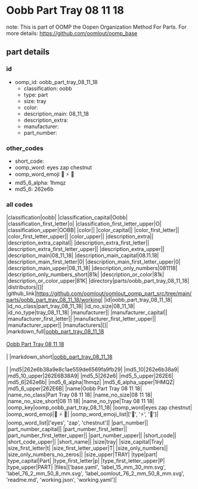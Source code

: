 # Oobb Part Tray 08 11 18  

note: This is part of OOMP the Oopen Organization Method For Parts. For more details: https://github.com/oomlout/oomp_base

##  part details





### id
* oomp_id: oobb_part_tray_08_11_18
  * classification: oobb
  * type: part
  * size: tray
  * color: 
  * description_main: 08_11_18
  * description_extra: 
  * manufacturer: 
  * part_number: 

### other_codes
* short_code: 
* oomp_word: eyes zap chestnut
* oomp_word_emoji :eyes: :zap: :chestnut:
* md5_6_alpha: 1hmqz
* md5_6: 262e6b

### all codes 
|classification|oobb|
|classification_capital|Oobb|
|classification_first_letter|o|
|classification_first_letter_upper|O|
|classification_upper|OOBB|
|color||
|color_capital||
|color_first_letter||
|color_first_letter_upper||
|color_upper||
|description_extra||
|description_extra_capital||
|description_extra_first_letter||
|description_extra_first_letter_upper||
|description_extra_upper||
|description_main|08_11_18|
|description_main_capital|08.11.18|
|description_main_first_letter|0|
|description_main_first_letter_upper|0|
|description_main_upper|08_11_18|
|description_only_numbers|081118|
|description_only_numbers_short|81k|
|description_or_color|81k|
|description_or_color_upper|81K|
|directory|parts/oobb_part_tray_08_11_18|
|distributors|[]|
|github_link|https://github.com/oomlout/oomlout_oomp_part_src/tree/main/parts/oobb_part_tray_08_11_18/working|
|id|oobb_part_tray_08_11_18|
|id_no_class|part_tray_08_11_18|
|id_no_size|08_11_18|
|id_no_type|tray_08_11_18|
|manufacturer||
|manufacturer_capital||
|manufacturer_first_letter||
|manufacturer_first_letter_upper||
|manufacturer_upper||
|manufacturers|[]|
|markdown_full|[oobb_part_tray_08_11_18](https://github.com/oomlout/oomlout_oomp_part_src/tree/main/parts/oobb_part_tray_08_11_18/working)<br>[](https://github.com/oomlout/oomlout_oomp_part_src/tree/main/parts/oobb_part_tray_08_11_18/working)<br>[Oobb Part Tray 08 11 18](https://github.com/oomlout/oomlout_oomp_part_src/tree/main/parts/oobb_part_tray_08_11_18/working)<br><br>|
|markdown_short|[oobb_part_tray_08_11_18](https://github.com/oomlout/oomlout_oomp_part_src/tree/main/parts/oobb_part_tray_08_11_18/working)<br><br>|
|md5|262e6b38a9e8c1ae559de6569fa9fb29|
|md5_10|262e6b38a9|
|md5_10_upper|262E6B38A9|
|md5_5|262e6|
|md5_5_upper|262E6|
|md5_6|262e6b|
|md5_6_alpha|1hmqz|
|md5_6_alpha_upper|1HMQZ|
|md5_6_upper|262E6B|
|name|Oobb Part Tray 08 11 18|
|name_no_class|Part Tray 08 11 18|
|name_no_size|08 11 18|
|name_no_size_short|08 11 18|
|name_no_type|Tray 08 11 18|
|oomp_key|oomp_oobb_part_tray_08_11_18|
|oomp_word|eyes zap chestnut|
|oomp_word_emoji|:eyes: :zap: :chestnut:|
|oomp_word_emoji_list|[':eyes:', ':zap:', ':chestnut:']|
|oomp_word_list|['eyes', 'zap', 'chestnut']|
|part_number||
|part_number_capital||
|part_number_first_letter||
|part_number_first_letter_upper||
|part_number_upper||
|short_code||
|short_code_upper||
|short_name||
|size|tray|
|size_capital|Tray|
|size_first_letter|t|
|size_first_letter_upper|T|
|size_only_numbers||
|size_only_numbers_no_zeros||
|size_upper|TRAY|
|type|part|
|type_capital|Part|
|type_first_letter|p|
|type_first_letter_upper|P|
|type_upper|PART|
|files|['base.yaml', 'label_15_mm_30_mm.svg', 'label_76_2_mm_50_8_mm.svg', 'label_oomlout_76_2_mm_50_8_mm.svg', 'readme.md', 'working.json', 'working.yaml']|
